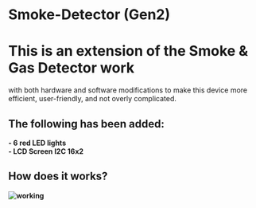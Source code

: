 # Smoke-Detector (Gen2)

<h1>This is an extension of the Smoke & Gas Detector work</h1>
</h4>with both hardware and software modifications to make this device more efficient, user-friendly, and not overly complicated.</h4>
<h2>The following has been added:</h2>
<p><b> - 6 red LED lights<br>
       - LCD Screen I2C 16x2<br>
       </p>
<h2>How does it works?</h2>       
<img src="" alt="working">
